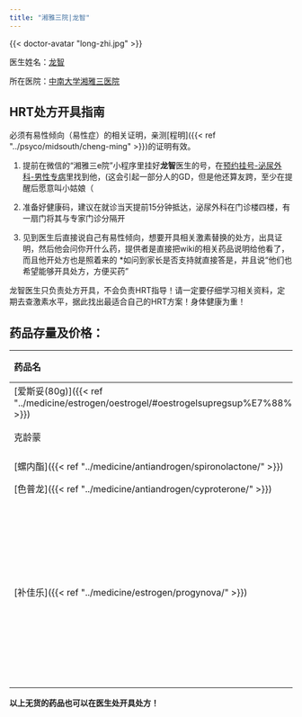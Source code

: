 ```yaml
---
title: "湘雅三院|龙智"
---
```


{{< doctor-avatar "long-zhi.jpg" >}}

医生姓名：[龙智](https://www.xy3yy.com/zjfc/mnwk2019/15765.html)

所在医院：[中南大学湘雅三医院](https://www.xy3yy.com/)

## HRT处方开具指南

必须有易性倾向（易性症）的相关证明，亲测[程明]({{< ref "../psyco/midsouth/cheng-ming" >}})的证明有效。

1. 提前在微信的“湘雅三e院”小程序里挂好**龙智**医生的号，在<u>预约挂号-泌尿外科-男性专病</u>里找到他，(这会引起一部分人的GD，但是他还算友跨，至少在提醒后愿意叫小姑娘（

2. 准备好健康码，建议在就诊当天提前15分钟抵达，泌尿外科在门诊楼四楼，有一扇门将其与专家门诊分隔开

3. 见到医生后直接说自己有易性倾向，想要开具相关激素替换的处方，出具证明，然后他会问你开什么药，提供者是直接把wiki的相关药品说明给他看了，而且他开处方也是照着来的
   \*如问到家长是否支持就直接答是，并且说“他们也希望能够开具处方，方便买药”

龙智医生只负责处方开具，不会负责HRT指导！请一定要仔细学习相关资料，定期去查激素水平，据此找出最适合自己的HRT方案！身体健康为重！

## 药品存量及价格：
| 药品名 | 存量（截至2021.12.1） | 价格 |
| :--- | :--- | :--- |
|[爱斯妥(80g)]({{< ref "../medicine/estrogen/oestrogel/#oestrogelsupregsup%E7%88%B1%E6%96%AF%E5%A6%A5" >}})|无货，将补货|113.91元/支|
|克龄蒙|无货，将补货|63元/盒|
|[螺内酯]({{< ref "../medicine/antiandrogen/spironolactone/" >}})|有货|13.8元/盒|
|[色普龙]({{< ref "../medicine/antiandrogen/cyproterone/" >}})|无货| |
|[补佳乐]({{< ref "../medicine/estrogen/progynova/" >}})|无货|不过医院对面的药房有卖，走药房出去过天桥，银行边上那家，33.5元/盒，无需处方）|

**以上无货的药品也可以在医生处开具处方！**